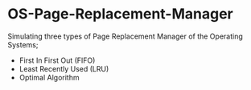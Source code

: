 # OS-Page-Replacement-Manager
Simulating three types of Page Replacement Manager of the Operating Systems;
- First In First Out (FIFO)
- Least Recently Used (LRU)
- Optimal Algorithm
